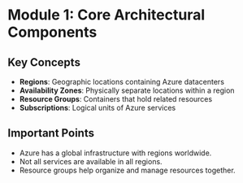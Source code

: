 # Module 1: Core Architectural Components

## Key Concepts
- **Regions**: Geographic locations containing Azure datacenters
- **Availability Zones**: Physically separate locations within a region
- **Resource Groups**: Containers that hold related resources
- **Subscriptions**: Logical units of Azure services

## Important Points
- Azure has a global infrastructure with regions worldwide.
- Not all services are available in all regions.
- Resource groups help organize and manage resources together.
